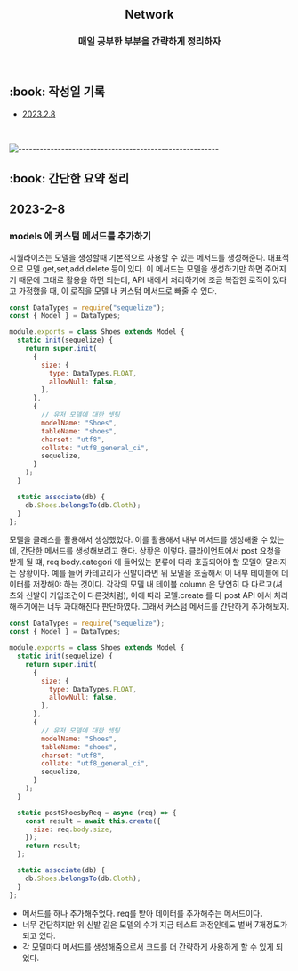 <h2 align="center"> Network </h1>
<h3 align="center"> 매일 공부한 부분을 간략하게 정리하자 </h3> 
<br />

<h2 id="프로젝트소개"> :book: 작성일 기록 </h2>

- [2023.2.8](#2023-2-8)

  <br />

![--------------------------------------------------------](https://raw.githubusercontent.com/andreasbm/readme/master/assets/lines/rainbow.png)

<h2 id="프로젝트소개"> :book: 간단한 요약 정리 </h2>

## 2023-2-8

### models 에 커스텀 메서드를 추가하기

<p>시퀄라이즈는 모델을 생성할때 기본적으로 사용할 수 있는 메서드를 생성해준다. 대표적으로 모델.get,set,add,delete 등이 있다. 이 메서드는 모델을 생성하기만 하면 주어지기 때문에 그대로 활용을 하면 되는데, API 내에서 처리하기에 조금 복잡한 로직이 있다고 가정했을 때, 이 로직을 모델 내 커스텀 메서드로 빼줄 수 있다.</p>

```js
const DataTypes = require("sequelize");
const { Model } = DataTypes;

module.exports = class Shoes extends Model {
  static init(sequelize) {
    return super.init(
      {
        size: {
          type: DataTypes.FLOAT,
          allowNull: false,
        },
      },
      {
        // 유저 모델에 대한 셋팅
        modelName: "Shoes",
        tableName: "shoes",
        charset: "utf8",
        collate: "utf8_general_ci",
        sequelize,
      }
    );
  }

  static associate(db) {
    db.Shoes.belongsTo(db.Cloth);
  }
};
```

<p>모델을 클래스를 활용해서 생성했었다. 이를 활용해서 내부 메서드를 생성해줄 수 있는데, 간단한 메서드를 생성해보려고 한다. 상황은 이렇다. 클라이언트에서 post 요청을 받게 될 떄, req.body.categori 에 들어있는 분류에 따라 호출되어야 할 모델이 달라지는 상황이다. 예를 들어 카테고리가 신발이라면 위 모델을 호출해서 이 내부 테이블에 데이터를 저장해야 하는 것이다. 각각의 모델 내 테이블 column 은 당연히 다 다르고(셔츠와 신발이 기입조건이 다른것처럼), 이에 따라 모델.create 를 다 post API 에서 처리해주기에는 너무 과대해진다 판단하였다. 그래서 커스텀 메서드를 간단하게 추가해보자.</p>

```js
const DataTypes = require("sequelize");
const { Model } = DataTypes;

module.exports = class Shoes extends Model {
  static init(sequelize) {
    return super.init(
      {
        size: {
          type: DataTypes.FLOAT,
          allowNull: false,
        },
      },
      {
        // 유저 모델에 대한 셋팅
        modelName: "Shoes",
        tableName: "shoes",
        charset: "utf8",
        collate: "utf8_general_ci",
        sequelize,
      }
    );
  }

  static postShoesbyReq = async (req) => {
    const result = await this.create({
      size: req.body.size,
    });
    return result;
  };

  static associate(db) {
    db.Shoes.belongsTo(db.Cloth);
  }
};
```

- 메서드를 하나 추가해주었다. req를 받아 데이터를 추가해주는 메서드이다.
- 너무 간단하지만 위 신발 같은 모델의 수가 지금 테스트 과정인데도 벌써 7개정도가 되고 있다.
- 각 모델마다 메서드를 생성해줌으로서 코드를 더 간략하게 사용하게 할 수 있게 되었다.
